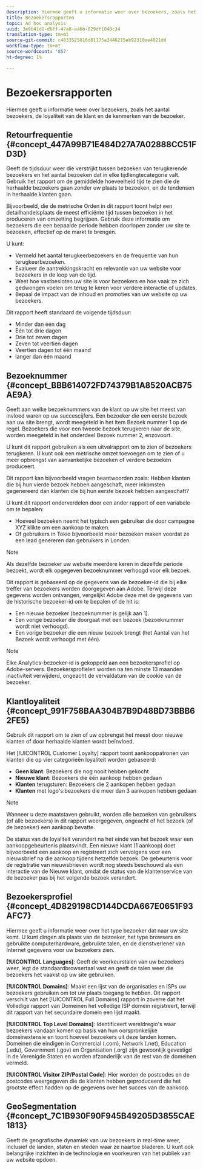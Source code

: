 ```yaml
---
description: Hiermee geeft u informatie weer over bezoekers, zoals het aantal bezoekers, de loyaliteit van de klant en de kenmerken van de bezoeker.
title: Bezoekersrapporten
topic: Ad hoc analysis
uuid: 3e9b41d1-d6ff-47a8-aa6b-829df1040c34
translation-type: tm+mt
source-git-commit: c4833525816d81175a3446215eb92310ee4021dd
workflow-type: tm+mt
source-wordcount: '857'
ht-degree: 1%

---
```



# Bezoekersrapporten

Hiermee geeft u informatie weer over bezoekers, zoals het aantal bezoekers, de loyaliteit van de klant en de kenmerken van de bezoeker.

## Retourfrequentie {#concept_447A99B71E484D27A7A02888CC51FD3D}

Geeft de tijdsduur weer die verstrijkt tussen bezoeken van terugkerende bezoekers en het aantal bezoeken dat in elke tijdlengtecategorie valt. Gebruik het rapport om de gemiddelde hoeveelheid tijd te zien die de herhaalde bezoekers gaan zonder uw plaats te bezoeken, en de tendensen in herhaalde klanten gaan.

<!-- 

c_reports_return_freq.xml

 -->

Bijvoorbeeld, die de metrische Orden in dit rapport toont helpt een detailhandelsplaats de meest efficiënte tijd tussen bezoeken in het produceren van omzetting begrijpen. Gebruik deze informatie om bezoekers die een bepaalde periode hebben doorlopen zonder uw site te bezoeken, effectief op de markt te brengen.

U kunt:

* Vermeld het aantal terugkeerbezoekers en de frequentie van hun terugkeerbezoeken.
* Evalueer de aantrekkingskracht en relevantie van uw website voor bezoekers in de loop van de tijd.
* Weet hoe vastbesloten uw site is voor bezoekers en hoe vaak ze zich gedwongen voelen om terug te keren voor verdere interactie of updates.
* Bepaal de impact van de inhoud en promoties van uw website op uw bezoekers.

Dit rapport heeft standaard de volgende tijdsduur:

* Minder dan één dag
* Eén tot drie dagen
* Drie tot zeven dagen
* Zeven tot veertien dagen
* Veertien dagen tot één maand
* langer dan één maand

## Bezoeknummer {#concept_BBB614072FD74379B1A8520ACB75AE9A}

Geeft aan welke bezoeknummers van de klant op uw site het meest van invloed waren op uw succescijfers. Een bezoeker die een eerste bezoek aan uw site brengt, wordt meegeteld in het item Bezoek nummer 1 op de regel. Bezoekers die voor een tweede bezoek terugkeren naar de site, worden meegeteld in het onderdeel Bezoek nummer 2, enzovoort.

<!-- 

c_reports_visit_number.xml

 -->

U kunt dit rapport gebruiken als een uitvalrapport om te zien of bezoekers terugkeren. U kunt ook een metrische omzet toevoegen om te zien of u meer opbrengst van aanvankelijke bezoeken of verdere bezoeken produceert.

Dit rapport kan bijvoorbeeld vragen beantwoorden zoals: Hebben klanten die bij hun vierde bezoek hebben aangeschaft, meer inkomsten gegenereerd dan klanten die bij hun eerste bezoek hebben aangeschaft?

U kunt dit rapport onderverdelen door een ander rapport of een variabele om te bepalen:

* Hoeveel bezoeken neemt het typisch een gebruiker die door campagne XYZ klikte om een aankoop te maken.
* Of gebruikers in Tokio bijvoorbeeld meer bezoeken maken voordat ze een lead genereren dan gebruikers in Londen.

>[!NOTE]
>
>Als dezelfde bezoeker uw website meerdere keren in dezelfde periode bezoekt, wordt elk opgegeven bezoeknummer verhoogd voor elk bezoek.

Dit rapport is gebaseerd op de gegevens van de bezoeker-id die bij elke treffer van bezoekers worden doorgegeven aan Adobe. Terwijl deze gegevens worden ontvangen, vergelijkt Adobe deze met de gegevens van de historische bezoeker-id om te bepalen of de hit is:

* Een nieuwe bezoeker (bezoeknummer is gelijk aan 1).
* Een vorige bezoeker die doorgaat met een bezoek (bezoeknummer wordt niet verhoogd).
* Een vorige bezoeker die een nieuw bezoek brengt (het Aantal van het Bezoek wordt verhoogd met één).

>[!NOTE]
>
>Elke Analytics-bezoeker-id is gekoppeld aan een bezoekersprofiel op Adobe-servers. Bezoekersprofielen worden na ten minste 13 maanden inactiviteit verwijderd, ongeacht de vervaldatum van de cookie van de bezoeker.

## Klantloyaliteit {#concept_991F758BAA304B7B9D48BD73BBB62FE5}

Gebruik dit rapport om te zien of uw opbrengst het meest door nieuwe klanten of door herhaalde klanten wordt beïnvloed.

<!-- 

c_reports_customerloyalty.xml

 -->

Het [!UICONTROL Customer Loyalty] rapport toont aankooppatronen van klanten die op vier categorieën loyaliteit worden gebaseerd:

* **Geen klant**: Bezoekers die nog nooit hebben gekocht
* **Nieuwe klant**: Bezoekers die één aankoop hebben gedaan
* **Klanten** terugsturen: Bezoekers die 2 aankopen hebben gedaan
* **Klanten** met logo&#39;s:bezoekers die meer dan 3 aankopen hebben gedaan

>[!NOTE]
>
>Wanneer u deze maatstaven gebruikt, worden alle bezoeken van gebruikers (of alle bezoekers) in dit rapport weergegeven, ongeacht of het bezoek (of de bezoeker) een aankoop bevatte.

De status van de loyaliteit verandert na het einde van het bezoek waar een aankoopgebeurtenis plaatsvindt. Een nieuwe klant (1 aankoop) doet bijvoorbeeld een aankoop en registreert zich vervolgens voor een nieuwsbrief na die aankoop tijdens hetzelfde bezoek. De gebeurtenis voor de registratie van nieuwsbrieven wordt nog steeds beschouwd als een interactie van de Nieuwe klant, omdat de status van de klantenservice van de bezoeker pas bij het volgende bezoek verandert.

## Bezoekersprofiel {#concept_4D829198CD144DCDA667E0651F93AFC7}

Hiermee geeft u informatie weer over het type bezoeker dat naar uw site komt. U kunt dingen als plaats van de bezoeker, het type browsers en gebruikte computerhardware, gebruikte talen, en de dienstverlener van Internet gegevens voor uw bezoekers zien.

<!-- 

c_reports_visitor_profile.xml

 -->

**[!UICONTROL Languages]**: Geeft de voorkeurstalen van uw bezoekers weer, legt de standaardbrowsertaal vast en geeft de talen weer die bezoekers het vaakst op uw site gebruiken.

**[!UICONTROL Domains]**: Maakt een lijst van de organisaties en ISPs uw bezoekers gebruiken om tot uw plaats toegang te hebben. Dit rapport verschilt van het [!UICONTROL Full Domains] rapport in zoverre dat het Volledige rapport van Domeinen het volledige ISP domein registreert, terwijl dit rapport van het secundaire domein een lijst maakt.

**[!UICONTROL Top Level Domains]**: Identificeert wereldregio&#39;s waar bezoekers vandaan komen op basis van hun oorspronkelijke domeinextensie en toont hoeveel bezoekers uit deze landen komen. Domeinen die eindigen in Commercial (.com), Network (.net), Education (.edu), Government (.gov) en Organisation (.org) zijn gewoonlijk gevestigd in de Verenigde Staten en worden afzonderlijk van de rest van de domeinen vermeld.

**[!UICONTROL Visitor ZIP/Postal Code]**: Hier worden de postcodes en de postcodes weergegeven die de klanten hebben geproduceerd die het grootste effect hadden op de gegevens over het succes van de aankoop.

## GeoSegmentation {#concept_7C1B930F90F945B49205D3855CAE1813}

<!-- 

c_reports_geosegmentation.xml

 -->

Geeft de geografische dynamiek van uw bezoekers in real-time weer, inclusief de landen, staten en steden waar ze naartoe bladeren. U kunt ook belangrijke inzichten in de technologie en voorkeuren van het publiek van uw website opdoen.

